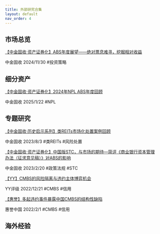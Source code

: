 ```yaml
---
title: 外部研究合集
layout: default
nav_order: 4
---
```


## 市场总览

[【中金固收·资产证券化】ABS年度展望——绝对票息难寻，挖掘相对收益](https://mp.weixin.qq.com/s/X99eNX0JooemnDKVCL2ORg)

中金固收 2024/11/30
#投资策略

## 细分资产

[【中金固收·资产证券化】2024年NPL ABS年度回顾](https://mp.weixin.qq.com/s/4M-dcSA_6qD_5hmDufX91w)

中金固收 2025/1/22
#NPL

## 专题研究

[【中金固收·历史启示系列】类REITs市场化处置案例回顾](https://mp.weixin.qq.com/s/ovBXixLEXXIXpDFrN_YIIA)

中金固收 2023/8/3
#类REITs #风险处置

[【中金固收·资产证券化】中国版STC，与市场的期待—简评《商业银行资本管理办法（征求意见稿）》对ABS的影响](https://mp.weixin.qq.com/s/GbSjCkEij2EW6zOSFR1RHA)

中金固收 2023/2/20
#政策法规 #STC

[【YY】CMBS的风险隔离与违约主体博弈机会](https://mp.weixin.qq.com/s/sBPlUIIT0_xOHmOTshcDYw)

YY评级 2022/12/21
#CMBS #信用

[【惠誉】多起违约事件暴露中国CMBS的结构性缺陷](https://www.fitchratings.com/research/zh-cn/structured-finance/cmbs-01-11-2022)

惠誉中国 2022/2/1
#CMBS #信用

## 海外经验
